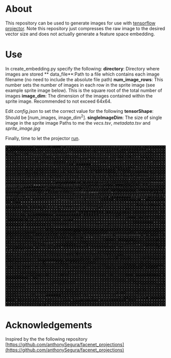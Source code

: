 # About
This repository can be used to generate images for use with [tensorflow projector](http://projector.tensorflow.org/). Note this repository just compresses the raw image to the desired vector size and does not actually generate a feature space embedding. 

# Use
In create_embedding.py specify the following:
**directory**: Directory where images are stored
** data_file**:Path to a file which contains each image filename (no need to include the absolute file path)
**num_image_rows**: This number sets the number of images in each row in the sprite image (see example sprite image below). This is the square root of the total number of images
**image_dim**: The dimension of the images contained within the sprite image. Recommended to not exceed 64x64.

Edit *config.json* to set the correct value for the following
**tensorShape**: Should be [num_images,  image_dim<sup>2</sup>]. 
**singleImageDim**: The size of single image in the sprite image
Paths to me the *vecs.tsv*, *metadata.tsv* and *sprite_image.jpg*

Finally, time to let the projector [run](http://projector.tensorflow.org/?config=https://raw.githubusercontent.com/dmolony3/projector_embedding/master/config.json). 

![Example sprite image](sprite_image_64x64.jpg)

# Acknowledgements
Inspired by the the following repository
[https://github.com/anthonySegura/facenet_projections](https://github.com/anthonySegura/facenet_projections)
